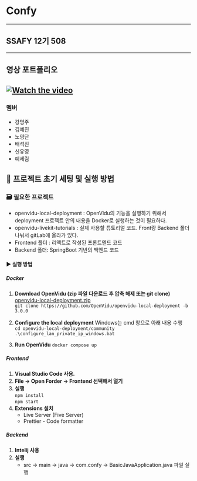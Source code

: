 # Confy
---
## SSAFY 12기 508
---
## 영상 포트폴리오
[![Watch the video](https://img.youtube.com/vi/LS8G4rlMbOE/maxresdefault.jpg)](https://youtu.be/LS8G4rlMbOE)
---
### 멤버
- 강명주
- 김예진
- 노영단
- 배석진
- 신유영
- 예세림

## 💫 **프로젝트 초기 세팅 및 실행 방법**
### 🗃️ 필요한 프로젝트
- openvidu-local-deployment : OpenVidu의 기능을 실행하기 위해서 deployment 프로젝트 안의 내용을 Docker로 실행하는 것이 필요하다.
- openvidu-livekit-tutorials : 실제 사용할 튜토리얼 코드. Front랑 Backend 폴더 나눠서 gitLab에 올라가 있다.
- Frontend 폴더 : 리액트로 작성된 프론트엔드 코드
- Backend 폴더: SpringBoot 기반의 백엔드 코드
#### ▶️ 실행 방법
##### ***Docker***

1. **Download OpenVidu (zip 파일 다운로드 후 압축 해제 또는 git clone)** <br>
[openvidu-local-deployment.zip](https://prod-files-secure.s3.us-west-2.amazonaws.com/6aac2e38-abea-49a5-853b-95050f9e0fc9/e9271368-16f9-4ac7-9809-4b9dad0581ee/openvidu-local-deployment.zip) <br>
`git clone https://github.com/OpenVidu/openvidu-local-deployment -b 3.0.0`

2. **Configure the local deployment**
Windows는 cmd 창으로 아래 내용 수행<br>
`cd openvidu-local-deployment/community`<br>
`.\configure_lan_private_ip_windows.bat`

3. **Run OpenVidu**
`docker compose up`
            
##### ***Frontend***
1. **Visual Studio Code 사용.**
2. **File → Open Forder → Frontend 선택해서 열기**
3. **실행**<br>
    `npm install`<br>
    `npm start`
4. **Extensions 설치**
    - Live Server (Five Server)
    - Prettier - Code formatter
##### ***Backend***
1. **Intelij 사용**
2. **실행**
    - src → main → java → com.confy → BasicJavaApplication.java 파일 실행
